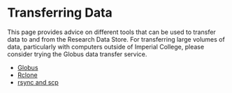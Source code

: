 # Transferring Data

This page provides advice on different tools that can be used to transfer data to and from the Research Data Store. For transferring large volumes of data, particularly with computers outside of Imperial College, please consider trying the Globus data transfer service. 

* [Globus](./globus.md)
* [Rclone](./rclone.md)
* [rsync and scp](rsync-and-scp.md)